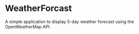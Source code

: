 # WeatherForcast
A simple application to display 5-day weather forecast using the OpenWeatherMap API.
